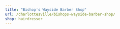 ```yaml
---
title: "Bishop's Wayside Barber Shop"
url: /charlottesville/bishops-wayside-barber-shop/
shop: hairdresser
---
```

